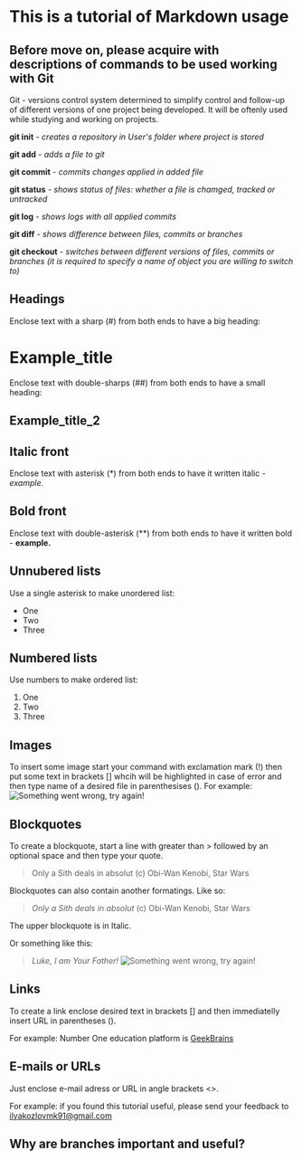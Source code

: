 # This is a tutorial of Markdown usage

## Before move on, please acquire with descriptions of commands to be used working with Git
Git - versions control system determined to simplify control and follow-up of different versions of one project being developed. It will be oftenly used while studying and working on projects.

**git init** - *creates a repository in User's folder where project is stored*

**git add** - *adds a file to git*

**git commit** - *commits changes applied in added file*

**git status** - *shows status of files: whether a file is chamged, tracked or untracked*

**git log** - *shows logs with all applied commits*

**git diff** - *shows difference between files, commits or branches*

**git checkout** - *switches between different versions of files, commits or branches (it is required to specify a name of object you are willing to switch to)*


## Headings
Enclose text with a sharp (#) from both ends to have a big heading:
# Example_title

Enclose text with double-sharps (##) from both ends to have a small heading:
## Example_title_2

## Italic front
Enclose text with asterisk (*) from both ends to have it written italic - *example.*

## Bold front
Enclose text with double-asterisk (**) from both ends to have it written bold - **example.**

## Unnubered lists
Use a single asterisk to make unordered list:
* One
* Two
* Three

## Numbered lists
Use numbers to make ordered list:
1. One
2. Two
3. Three

## Images
To insert some image start your command with exclamation mark (!) then put some text in brackets [] whcih will be highlighted in case of error and then type name of a desired file in parenthesises ().
For example:
![Something went wrong, try again!](fun_pic.jpg)

## Blockquotes
To create a blockquote, start a line with greater than > followed by an optional space and then type your quote.
> Only a Sith deals in absolut (c) Obi-Wan Kenobi, Star Wars

Blockquotes can also contain another formatings. Like so:
> *Only a Sith deals in absolut* (c) Obi-Wan Kenobi, Star Wars

The upper blockquote is in Italic.

Or something like this:
> *Luke, I am Your Father!*
![Something went wrong, try again!](fun_pic2.jpg)

## Links
To create a link enclose desired text in brackets [] and then immediatelly insert URL in parentheses ().

For example:
Number One education platform is [GeekBrains](https://gb.ru/)

## E-mails or URLs
Just enclose e-mail adress or URL in angle brackets <>.

For example: if you found this tutorial useful, please send your feedback to <ilyakozlovmk91@gmail.com>


## Why are branches important and useful?
